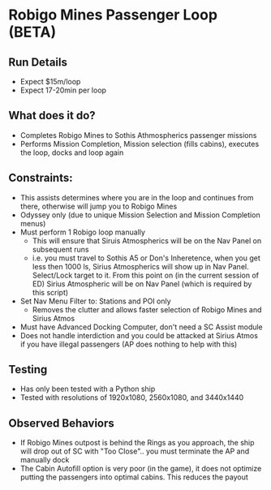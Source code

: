 
# Robigo Mines Passenger Loop (BETA)

## Run Details
- Expect $15m/loop
- Expect 17-20min per loop

## What does it do?
- Completes Robigo Mines to Sothis Athmospherics passenger missions
- Performs Mission Completion, Mission selection (fills cabins), executes the loop, docks and 
  loop again

## Constraints:
- This assists determines where you are in the loop and continues from there, otherwise
  will jump you to Robigo Mines
- Odyssey only (due to unique Mission Selection and Mission Completion menus)
- Must perform 1 Robigo loop manually
    - This will ensure that Siruis Atmospherics will be on the Nav Panel on subsequent runs
    - i.e. you must travel to Sothis A5 or Don's Inheretence, when you get less then 1000 ls, Sirius Atmospherics will
      show up in Nav Panel.  Select/Lock target to it.  From this point on (in the current session of ED) 
      Sirius Atmospheric will be on Nav Panel (which is required by this script)
- Set Nav Menu Filter to: Stations and POI only
    - Removes the clutter and allows faster selection of Robigo Mines and Sirius Atmos
- Must have Advanced Docking Computer, don't need a SC Assist module
- Does not handle interdiction and you could be attacked at Sirius Atmos if you have
  illegal passengers (AP does nothing to help with this)

## Testing
- Has only been tested with a Python ship
- Tested with resolutions of 1920x1080, 2560x1080, and 3440x1440

## Observed Behaviors
- If Robigo Mines outpost is behind the Rings as you approach, the ship will drop out of SC
  with "Too Close"..  you must terminate the AP and manually dock 
- The Cabin Autofill option is very poor (in the game), it does not optimize putting the passengers into 
  optimal cabins.  This reduces the payout
